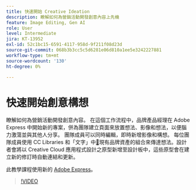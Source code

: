 ```yaml
---
title: 快速開始 Creative Ideation
description: 瞭解如何為營銷活動開發創意內容上先機
feature: Image Editing, Gen AI
role: User
level: Intermediate
jira: KT-13952
exl-id: 52c1bc15-6591-4117-958d-9f211f08d23d
source-git-commit: 068b3b3cc5c5d6281e06d810a1ee5e3242227881
workflow-type: tm+mt
source-wordcount: '130'
ht-degree: 0%

---
```


# 快速開始創意構想

瞭解如何為營銷活動開發創意內容。 在這個工作流程中，品牌產品經理在 Adobe Express 中開始新的專案，併為團隊建立頁面來放置想法、影像和想法，以便腦力激蕩並與其他人分享。 團隊成員可以同時編輯，即時新增影像和構想。 每位團隊成員使用 CC Libraries 和「文字」中[&#128279;](cc-libraries.md)現有品牌資產的組合來傳達想法。設計者會將以 Creative Cloud 應用程式設計之原型新增至設計板中，這些原型會在建立新的修訂時自動連結和更新。

此教學課程使用新的 [Adobe Express](https://www.adobe.com/express/)。

>[!VIDEO](https://video.tv.adobe.com/v/3446172?quality=12&learn=on&hidetitle=true&captions=chi_hant)
